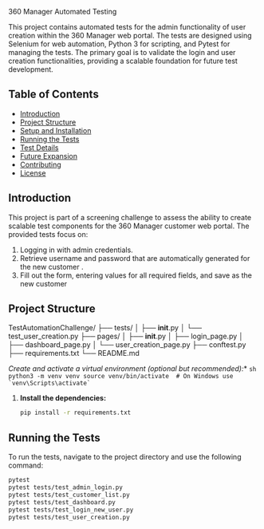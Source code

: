 360 Manager Automated Testing

This project contains automated tests for the admin functionality of user creation within the 360 Manager web portal. The tests are designed using Selenium for web automation, Python 3 for scripting, and Pytest for managing the tests. The primary goal is to validate the login and user creation functionalities, providing a scalable foundation for future test development.

## Table of Contents
- [Introduction](#introduction)
- [Project Structure](#project-structure)
- [Setup and Installation](#setup-and-installation)
- [Running the Tests](#running-the-tests)
- [Test Details](#test-details)
- [Future Expansion](#future-expansion)
- [Contributing](#contributing)
- [License](#license)

## Introduction

This project is part of a screening challenge to assess the ability to create scalable test components for the 360 Manager customer web portal. The provided tests focus on:
1. Logging in with admin credentials.
2. Retrieve username and password that are automatically generated for the new customer .
3. Fill out the form, entering values for all required fields, and save as the new customer 

## Project Structure
TestAutomationChallenge/
├── tests/
│   ├── __init__.py
│   └── test_user_creation.py
├── pages/
│   ├── __init__.py
│   ├── login_page.py
│   ├── dashboard_page.py
│   └── user_creation_page.py
├── conftest.py
├── requirements.txt
└── README.md

*Create and activate a virtual environment (optional but recommended):**
    ```sh
    python3 -m venv venv
    source venv/bin/activate  # On Windows use `venv\Scripts\activate`
    ```

1. **Install the dependencies:**
    ```sh
    pip install -r requirements.txt
    ```

## Running the Tests

To run the tests, navigate to the project directory and use the following command:

```sh
pytest 
pytest tests/test_admin_login.py
pytest tests/test_customer_list.py
pytest tests/test_dashboard.py
pytest tests/test_login_new_user.py
pytest tests/test_user_creation.py

